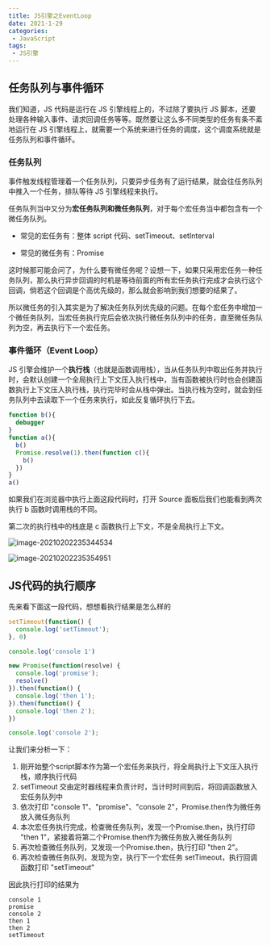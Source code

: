 ```yaml
---
title: JS引擎之EventLoop
date: 2021-1-29
categories:
 - JavaScript
tags:
 - JS引擎
---
```


## 任务队列与事件循环

我们知道，JS 代码是运行在 JS 引擎线程上的，不过除了要执行 JS 脚本，还要处理各种输入事件、请求回调任务等等。既然要让这么多不同类型的任务有条不紊地运行在 JS 引擎线程上，就需要一个系统来进行任务的调度，这个调度系统就是任务队列和事件循环。

### 任务队列

事件触发线程管理着一个任务队列，只要异步任务有了运行结果，就会往任务队列中推入一个任务，排队等待 JS 引擎线程来执行。

任务队列当中又分为**宏任务队列和微任务队列**，对于每个宏任务当中都包含有一个微任务队列。

+ 常见的宏任务有：整体 script 代码、setTimeout、setInterval

+ 常见的微任务有：Promise

这时候那可能会问了，为什么要有微任务呢？设想一下，如果只采用宏任务一种任务队列，那么执行异步回调的时机是等待前面的所有宏任务执行完成才会执行这个回调，倘若这个回调是个高优先级的，那么就会影响到我们想要的结果了。

所以微任务的引入其实是为了解决任务队列优先级的问题。在每个宏任务中增加一个微任务队列，当宏任务执行完后会依次执行微任务队列中的任务，直至微任务队列为空，再去执行下一个宏任务。

### 事件循环（Event Loop）

JS 引擎会维护一个**执行栈**（也就是函数调用栈），当从任务队列中取出任务并执行时，会默认创建一个全局执行上下文压入执行栈中，当有函数被执行时也会创建函数执行上下文压入执行栈，执行完毕时会从栈中弹出。当执行栈为空时，就会到任务队列中去读取下一个任务来执行，如此反复循环执行下去。

```js
function b(){
  debugger
}
function a(){
  b()
  Promise.resolve(1).then(function c(){
    b()
  })
}
a()
```

如果我们在浏览器中执行上面这段代码时，打开 Source 面板后我们也能看到两次执行 b 函数时调用栈的不同。

第二次的执行栈中的栈底是 c 函数执行上下文，不是全局执行上下文。

![image-20210202235344534](F:\Study_Document\笔记\image\image-20210202235344534.png)

![image-20210202235354951](F:\Study_Document\笔记\image\image-20210202235354951.png)



## JS代码的执行顺序

先来看下面这一段代码，想想看执行结果是怎么样的

```js
setTimeout(function() {
  console.log('setTimeout');
}, 0)

console.log('console 1')

new Promise(function(resolve) {
  console.log('promise');
  resolve()
}).then(function() {
  console.log('then 1');
}).then(function() {
  console.log('then 2');
})

console.log('console 2');
```

让我们来分析一下：

1. 刚开始整个script脚本作为第一个宏任务来执行，将全局执行上下文压入执行栈，顺序执行代码
2. setTimeout 交由定时器线程来负责计时，当计时时间到后，将回调函数放入宏任务队列中
3. 依次打印 "console 1"、"promise"、"console 2"，Promise.then作为微任务放入微任务队列
4. 本次宏任务执行完成，检查微任务队列，发现一个Promise.then，执行打印 "then 1"，紧接着将第二个Promise.then作为微任务放入微任务队列
5. 再次检查微任务队列，又发现一个Promise.then，执行打印 "then 2"。
6. 再次检查微任务队列，发现为空，执行下一个宏任务 setTimeout，执行回调函数打印 "setTimeout"

因此执行打印的结果为

```
console 1
promise
console 2
then 1
then 2
setTimeout
```

